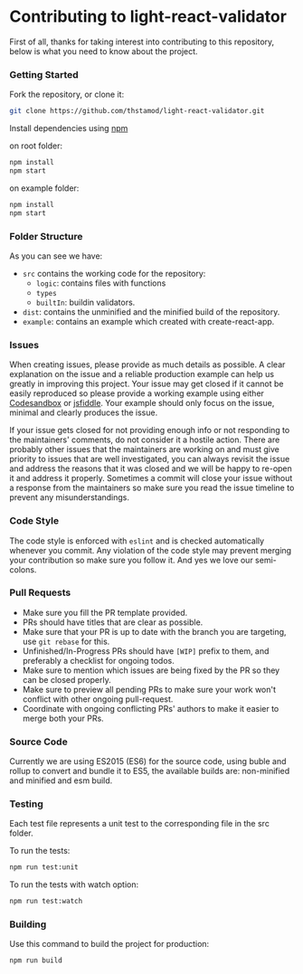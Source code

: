 # Contributing to light-react-validator

First of all, thanks for taking interest into contributing to this repository, below is what you need to know about the project.

### Getting Started

Fork the repository, or clone it:

```bash
git clone https://github.com/thstamod/light-react-validator.git
```

Install dependencies using [npm](https://npmjs.com)

on root folder:
```bash
npm install
npm start
```

on example folder:
```bash
npm install
npm start
```

### Folder Structure

As you can see we have:

- `src` contains the working code for the repository:
  - `logic`: contains files with functions
  - `types`
  - `builtIn`: buildin validators.
- `dist`: contains the unminified and the minified build of the repository.
- `example`: contains an example which created with create-react-app.

### Issues

When creating issues, please provide as much details as possible. A clear explanation on the issue and a reliable production example can help us greatly in improving this project. Your issue may get closed if it cannot be easily reproduced so please provide a working example using either [Codesandbox](https://codesandbox.io/) or [jsfiddle](https://jsfiddle.net/). Your example should only focus on the issue, minimal and clearly produces the issue.

If your issue gets closed for not providing enough info or not responding to the maintainers' comments, do not consider it a hostile action. There are probably other issues that the maintainers are working on and must give priority to issues that are well investigated, you can always revisit the issue and address the reasons that it was closed and we will be happy to re-open it and address it properly. Sometimes a commit will close your issue without a response from the maintainers so make sure you read the issue timeline to prevent any misunderstandings.

### Code Style

The code style is enforced with `eslint` and is checked automatically whenever you commit. Any violation of the code style may prevent merging your contribution so make sure you follow it. And yes we love our semi-colons.


### Pull Requests

- Make sure you fill the PR template provided.
- PRs should have titles that are clear as possible.
- Make sure that your PR is up to date with the branch you are targeting, use `git rebase` for this.
- Unfinished/In-Progress PRs should have `[WIP]` prefix to them, and preferably a checklist for ongoing todos.
- Make sure to mention which issues are being fixed by the PR so they can be closed properly.
- Make sure to preview all pending PRs to make sure your work won't conflict with other ongoing pull-request.
- Coordinate with ongoing conflicting PRs' authors to make it easier to merge both your PRs.

### Source Code

Currently we are using ES2015 (ES6) for the source code, using buble and rollup to convert and bundle it to ES5, the available builds are: non-minified and minified and esm build.

### Testing

Each test file represents a unit test to the corresponding file in the src folder.

To run the tests:

```bash
npm run test:unit
```

To run the tests with watch option:

```bash
npm run test:watch
```

### Building

Use this command to build the project for production:

```bash
npm run build
```
